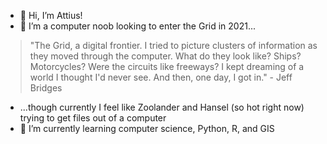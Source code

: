 - 👋 Hi, I’m Attius!
- 👀 I’m a computer noob looking to enter the Grid in 2021...
>"The Grid,
a digital frontier.
I tried to picture clusters of information as they moved through the computer.
What do they look like?
Ships? Motorcycles?
Were the circuits like freeways?
I kept dreaming of a world I thought I'd never see.
And then, one day, I got in."
\- Jeff Bridges

- ...though currently I feel like Zoolander and Hansel (so hot right now) trying to get files out of a computer
- 🌱 I’m currently learning computer science, Python, R, and GIS

<!---
Attius06/Attius06 is a ✨ special ✨ repository because its `README.md` (this file) appears on your GitHub profile.
You can click the Preview link to take a look at your changes.
--->
